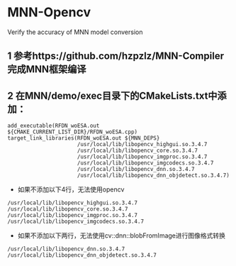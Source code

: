# MNN-Opencv
Verify the accuracy of MNN model conversion
## 1 参考https://github.com/hzpzlz/MNN-Compiler 完成MNN框架编译
## 2 在MNN/demo/exec目录下的CMakeLists.txt中添加：
```
add_executable(RFDN_woESA.out ${CMAKE_CURRENT_LIST_DIR}/RFDN_woESA.cpp)
target_link_libraries(RFDN_woESA.out ${MNN_DEPS}
                      /usr/local/lib/libopencv_highgui.so.3.4.7
                      /usr/local/lib/libopencv_core.so.3.4.7
                      /usr/local/lib/libopencv_imgproc.so.3.4.7
                      /usr/local/lib/libopencv_imgcodecs.so.3.4.7
                      /usr/local/lib/libopencv_dnn.so.3.4.7
                      /usr/local/lib/libopencv_dnn_objdetect.so.3.4.7)
```
- 如果不添加以下4行，无法使用opencv
```
/usr/local/lib/libopencv_highgui.so.3.4.7
/usr/local/lib/libopencv_core.so.3.4.7
/usr/local/lib/libopencv_imgproc.so.3.4.7
/usr/local/lib/libopencv_imgcodecs.so.3.4.7
```
- 如果不添加以下两行，无法使用cv::dnn::blobFromImage进行图像格式转换
```
/usr/local/lib/libopencv_dnn.so.3.4.7
/usr/local/lib/libopencv_dnn_objdetect.so.3.4.7
```
